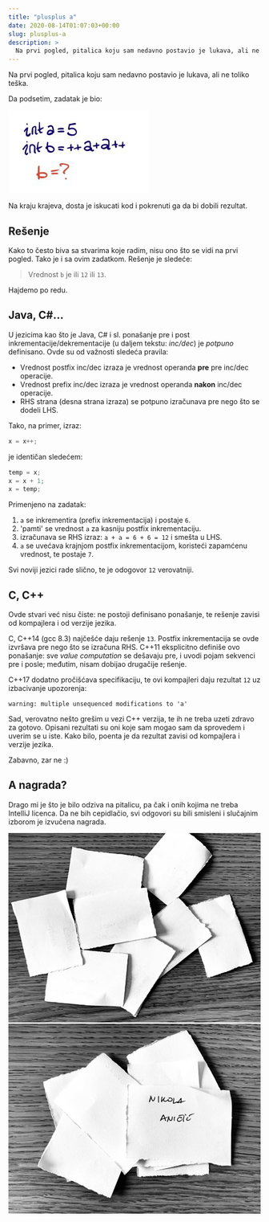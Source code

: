 ```yaml
---
title: "plusplus a"
date: 2020-08-14T01:07:03+00:00
slug: plusplus-a
description: >
  Na prvi pogled, pitalica koju sam nedavno postavio je lukava, ali ne toliko teška.
---
```


Na prvi pogled, pitalica koju sam nedavno postavio je lukava, ali ne toliko teška.

Da podsetim, zadatak je bio:

![](pitalica.jpg)

Na kraju krajeva, dosta je iskucati kod i pokrenuti ga da bi dobili rezultat.

## Rešenje

Kako to često biva sa stvarima koje radim, nisu ono što se vidi na prvi pogled. Tako je i sa ovim zadatkom. Rešenje je sledeće:

> Vrednost `b` je ili `12` ili `13`.

Hajdemo po redu.

## Java, C#...

U jezicima kao što je Java, C# i sl. ponašanje pre i post inkrementacije/dekrementacije (u daljem tekstu: _inc/dec_) je _potpuno_ definisano. Ovde su od važnosti sledeća pravila:

+ Vrednost postfix inc/dec izraza je vrednost operanda **pre** pre inc/dec operacije.
+ Vrednost prefix inc/dec izraza je vrednost operanda **nakon** inc/dec operacije.
+ RHS strana (desna strana izraza) se potpuno izračunava pre nego što se dodeli LHS.

Tako, na primer, izraz:

```java
x = x++;
```

je identičan sledećem:

```java
temp = x;
x = x + 1;
x = temp;
```

Primenjeno na zadatak:

1. `a` se inkrementira (prefix inkrementacija) i postaje `6`.
1. 'pamti' se vrednost `a` za kasniju postfix inkrementaciju.
1. izračunava se RHS izraz: `a + a = 6 + 6 = 12` i smešta u LHS.
1. `a` se uvećava krajnjom postfix inkrementacijom, koristeći zapamćenu vrednost, te postaje `7`.

Svi noviji jezici rade slično, te je odogovor `12` verovatniji.

## C, C++

Ovde stvari već nisu čiste: ne postoji definisano ponašanje, te rešenje zavisi od kompajlera i od verzije jezika.

C, C++14 (gcc 8.3) najčešće daju rešenje `13`. Postfix inkrementacija se ovde izvršava pre nego što se izračuna RHS. C++11 eksplicitno definiše ovo ponašanje: sve _value computation_ se dešavaju pre, i uvodi pojam sekvenci pre i posle; međutim, nisam dobijao drugačije rešenje.

C++17 dodatno pročišćava specifikaciju, te ovi kompajleri daju rezultat `12` uz izbacivanje upozorenja:

```plaintext
warning: multiple unsequenced modifications to 'a'
```

Sad, verovatno nešto grešim u vezi C++ verzija, te ih ne treba uzeti zdravo za gotovo. Opisani rezultati su oni koje sam mogao sam da sprovedem i uverim se u iste. Kako bilo, poenta je da rezultat zavisi od kompajlera i verzije jezika.

Zabavno, zar ne :)

## A nagrada?

Drago mi je što je bilo odziva na pitalicu, pa čak i onih kojima ne treba IntelliJ licenca. Da ne bih cepidlačio, svi odgovori su bili smisleni i slučajnim izborom je izvučena nagrada.

![](nagrada1.jpg)
![](nagrada2.jpg)

